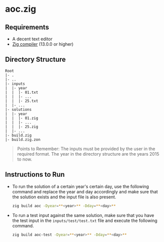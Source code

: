 # aoc.zig

## Requirements

- A decent text editor
- [Zig compiler](https://ziglang.org) (13.0.0 or higher)

## Directory Structure

```plaintext
Root
|- .
|- ..
|- inputs
|  |- year
|  |  |- 01.txt
|  |  |- ...
|  |  |- 25.txt
|  |- ...
|- solutions
|  |- year
|  |  |- 01.zig
|  |  |- ...
|  |  |- 25.zig
|  |- ...
|- build.zig
|- build.zig.zon
```

> Points to Remember:
> The inputs must be provided by the user in the required format.
> The year in the directory structure are the years 2015 to now.

## Instructions to Run

- To run the solution of a certain year's certain day, use the following command and replace the year and day accordingly and make sure that the solution exists and the input file is also present.

    ```bash
    zig build aoc -Dyear=**<year>** -Dday=**<day>**
    ```

- To run a test input against the same solution, make sure that you have the test input in the `inputs/test/test.txt` file and execute the following command.
    ```bash
    zig build aoc-test -Dyear=**<year>** -Dday=**<day>**
    ```
